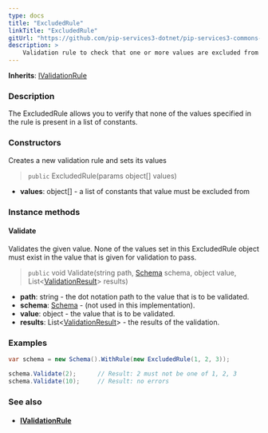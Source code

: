 ```yaml
---
type: docs
title: "ExcludedRule"
linkTitle: "ExcludedRule"
gitUrl: "https://github.com/pip-services3-dotnet/pip-services3-commons-dotnet"
description: >
    Validation rule to check that one or more values are excluded from the list of constants.
---
```


**Inherits**: [IValidationRule](../ivalidation_rule)

### Description

The ExcludedRule allows you to verify that none of the values specified in the rule is present in a list of constants.

### Constructors
Creates a new validation rule and sets its values

> `public` ExcludedRule(params object[] values)

- **values**: object[] - a list of constants that value must be excluded from

### Instance methods

#### Validate
Validates the given value. None of the values set in this ExcludedRule object must exist 
in the value that is given for validation to pass.

> `public` void Validate(string path, [Schema](../schema) schema, object value, List<[ValidationResult](../validation_result)> results)

- **path**: string - the dot notation path to the value that is to be validated.
- **schema**: [Schema](../schema) - (not used in this implementation).
- **value**: object - the value that is to be validated.
- **results**: List<[ValidationResult](../validation_result)> - the results of the validation.

### Examples

```cs
var schema = new Schema().WithRule(new ExcludedRule(1, 2, 3));

schema.Validate(2);      // Result: 2 must not be one of 1, 2, 3
schema.Validate(10);     // Result: no errors

```

### See also
- #### [IValidationRule](../ivalidation_rule)
